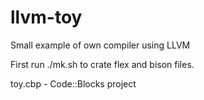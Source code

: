# llvm-toy
Small example of own compiler using LLVM


First run ./mk.sh to crate flex and bison files.

toy.cbp - Code::Blocks project
